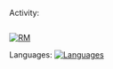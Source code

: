 Activity:
```cs
```
[![RM](https://github-readme-stats.vercel.app/api?username=TERIHAX&show_icons=true&theme=onedark)](https://github.com/TERIHAX?tab=repositories)

Languages:
[![Languages](https://github-readme-stats.vercel.app/api/top-langs/?username=TERIHAX&show_icons=true&theme=onedar)](https://github.com/TERIHAX?tab=repositories)

